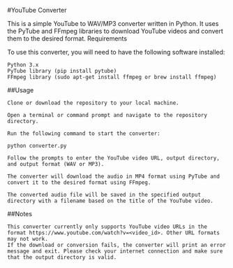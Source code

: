 #YouTube Converter

This is a simple YouTube to WAV/MP3 converter written in Python. It uses the PyTube and FFmpeg libraries to download YouTube videos and convert them to the desired format.
Requirements

To use this converter, you will need to have the following software installed:

    Python 3.x
    PyTube library (pip install pytube)
    FFmpeg library (sudo apt-get install ffmpeg or brew install ffmpeg)

##Usage

    Clone or download the repository to your local machine.

    Open a terminal or command prompt and navigate to the repository directory.

    Run the following command to start the converter:

    python converter.py

    Follow the prompts to enter the YouTube video URL, output directory, and output format (WAV or MP3).

    The converter will download the audio in MP4 format using PyTube and convert it to the desired format using FFmpeg.

    The converted audio file will be saved in the specified output directory with a filename based on the title of the YouTube video.

##Notes

    This converter currently only supports YouTube video URLs in the format https://www.youtube.com/watch?v=<video_id>. Other URL formats may not work.
    If the download or conversion fails, the converter will print an error message and exit. Please check your internet connection and make sure that the output directory is valid.
